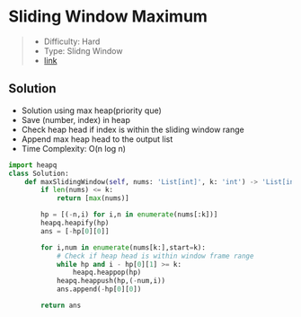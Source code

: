 # Sliding Window Maximum

> - Difficulty: Hard
> - Type: Slidng Window
> - [link](https://leetcode.com/problems/sliding-window-maximum/)

## Solution

- Solution using max heap(priority que)
- Save (number, index) in heap
- Check heap head if index is within the sliding window range
- Append max heap head to the output list
- Time Complexity: O(n log n)

```python
import heapq
class Solution:
    def maxSlidingWindow(self, nums: 'List[int]', k: 'int') -> 'List[int]':
        if len(nums) <= k:
            return [max(nums)]

        hp = [(-n,i) for i,n in enumerate(nums[:k])]
        heapq.heapify(hp)
        ans = [-hp[0][0]]

        for i,num in enumerate(nums[k:],start=k):
            # Check if heap head is within window frame range
            while hp and i - hp[0][1] >= k:
                heapq.heappop(hp)
            heapq.heappush(hp,(-num,i))
            ans.append(-hp[0][0])

        return ans
```
